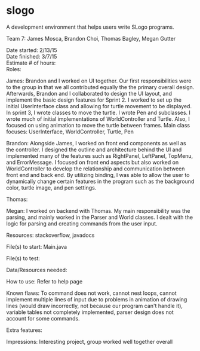 # slogo
A development environment that helps users write SLogo programs.

Team 7: James Mosca, Brandon Choi, Thomas Bagley, Megan Gutter

Date started: 2/13/15 <br>
Date finished: 3/7/15 <br>
Estimate # of hours: <br>
Roles:

James: Brandon and I worked on UI together. Our first responsibilities were to the group in that we all contributed equally the the primary overall design. Afterwards, Brandon and I collaborated to design the UI layout, and implement the basic design features for Sprint 2. I worked to set up the initial UserInterface class and allowing for turtle movement to be displayed. In sprint 3, I wrote classes to move the turtle. I wrote Pen and subclasses. I wrote much of initial implementations of WorldController and Turtle. Also, I focused on using animation to move the turtle between frames. Main class focuses: UserInterface, WorldController, Turtle, Pen

Brandon: Alongside James, I worked on front end components as well as the controller. I designed the outline and architecture behind the UI and implemented many of the features such as RightPanel, LeftPanel, TopMenu, and ErrorMessage. I focused on front end aspects but also worked on WorldController to develop the relationship and communication between front end and back end. By utilizing binding, I was able to allow the user to dynamically change certain features in the program such as the background color, turtle image, and pen settings.

Thomas:

Megan: I worked on backend with Thomas. My main responsibility was the parsing, and mainly worked in the Parser and World classes. I dealt with the logic for parsing and creating commands from the user input. 

Resources: stackoverflow, javadocs

File(s) to start: Main.java

File(s) to test:

Data/Resources needed:

How to use: Refer to help page

Known flaws: To command does not work, cannot nest loops, cannot implement multiple lines of input due to problems in animation of drawing lines (would draw incorrectly, not because our program can't handle it), variable tables not completely implemented, parser design does not account for some commands.

Extra features:

Impressions: Interesting project, group worked well together overall

